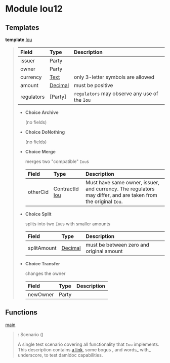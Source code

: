 # <a name="module-iou12-32397"></a>Module Iou12

## Templates

<a name="type-iou12-iou-45923"></a>**template** [Iou](#type-iou12-iou-45923)

> | Field                                                                                | Type                                                                                 | Description |
> | :----------------------------------------------------------------------------------- | :----------------------------------------------------------------------------------- | :---------- |
> | issuer                                                                               | Party                                                                                |  |
> | owner                                                                                | Party                                                                                |  |
> | currency                                                                             | [Text](https://docs.daml.com/daml/stdlib/index.html#type-ghc-types-text-57703)       | only 3-letter symbols are allowed |
> | amount                                                                               | [Decimal](https://docs.daml.com/daml/stdlib/index.html#type-ghc-types-decimal-54602) | must be positive |
> | regulators                                                                           | \[Party\]                                                                            | `regulators` may observe any use of the `Iou` |
> 
> * **Choice Archive**
>   
>   (no fields)
> 
> * **Choice DoNothing**
>   
>   (no fields)
> 
> * **Choice Merge**
>   
>   merges two "compatible" `Iou`s
>   
>   | Field                                   | Type                                    | Description |
>   | :-------------------------------------- | :-------------------------------------- | :---------- |
>   | otherCid                                | ContractId [Iou](#type-iou12-iou-45923) | Must have same owner, issuer, and currency. The regulators may differ, and are taken from the original `Iou`. |
> 
> * **Choice Split**
>   
>   splits into two `Iou`s with
>   smaller amounts
>   
>   | Field                                                                                | Type                                                                                 | Description |
>   | :----------------------------------------------------------------------------------- | :----------------------------------------------------------------------------------- | :---------- |
>   | splitAmount                                                                          | [Decimal](https://docs.daml.com/daml/stdlib/index.html#type-ghc-types-decimal-54602) | must be between zero and original amount |
> 
> * **Choice Transfer**
>   
>   changes the owner
>   
>   | Field    | Type     | Description |
>   | :------- | :------- | :---------- |
>   | newOwner | Party    |  |

## Functions

<a name="function-iou12-main-35518"></a>[main](#function-iou12-main-35518)

> : Scenario ()
> 
> A single test scenario covering all functionality that `Iou` implements.
> This description contains [a link](http://example.com), some bogus <inline html>,
> and words_ with_ underscore, to test damldoc capabilities.
